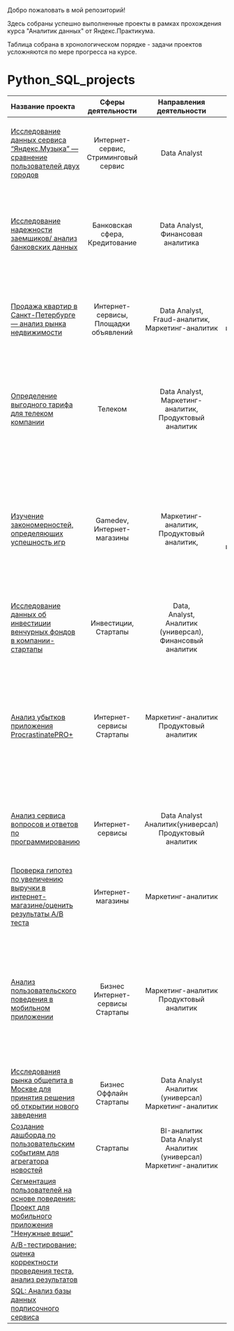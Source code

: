 Добро пожаловать в мой репозиторий!

Здесь собраны успешно выполненные проекты в рамках прохождения курса "Аналитик данных" от Яндекс.Практикума. 

Таблица собрана в хронологическом порядке - задачи проектов усложняются по мере прогресса на курсе.

# Python_SQL_projects
| Название проекта  | Сферы деятельности  | Направления деятельности | Навыки и инструменты | Задачи проекта | Ключевые слова |
|:------------- |:---------------:| :-----------:| :-------------:| :-------------| :------------------:|
|[Исследование данных сервиса “Яндекс.Музыка” — сравнение пользователей двух городов](https://github.com/leraish/Python_SQL_projects/tree/main/Ya_music)|Интернет-сервис,<br /> Стриминговый сервис|Data Analyst|Python, <br /> Pandas,<br />предобработка данных| На реальных данных Яндекс.Музыки: проверка данных и сравнение поведения и предпочтений пользователей двух столиц — Москвы и Санкт-Петербурга|обработка данных,<br />дубликаты,<br />пропуски,<br />логическая индексация,<br />группировка,<br />сортировка|
| [Исследование надежности заемщиков/ анализ банковских данных](https://github.com/leraish/Python_SQL_projects/tree/main/Bank) | Банковская сфера, <br /> Кредитование | Data Analyst,<br /> Финансовая аналитика | Python, <br /> Pandas,<br />Seaborn,<br />предобработка данных|На основе статистики о платежеспособности клиентов исследовать влияет ли семейное положение, количество детей, уровень дохода и цели займа на факт возврата кредита в срок   | обработка данных,<br /> дубликаты,<br /> пропуски,<br /> категоризация,<br />декомпозиция  |
|[Продажа квартир в Санкт-Петербурге — анализ рынка недвижимости](https://github.com/leraish/Python_SQL_projects/tree/main/Realty)|Интернет-сервисы,<br />Площадки объявлений|Data Analyst, <br /> Fraud-аналитик, <br /> Маркетинг-аналитик|Python,<br />Pandas,<br /> Matplotlib,<br /> предобработка данных,<br /> исследовательский анализ данных,<br />визуализация данных| На данных Яндекс.Недвижимость: определить рыночную стоимость объектов недвижимости, типичные параметры квартир и зависимость стоимости от этих параметров|обработка данных,<br />histogram,<br />boxplot,<br />scatterplot,<br />категоризация,<br /> фрод-мониторинг,<br /> корреляция|
|[Определение выгодного тарифа для телеком компании](https://github.com/leraish/Python_SQL_projects/tree/main/Telecom)|Телеком|Data Analyst,<br />Маркетинг-аналитик,<br />Продуктовый аналитик|Python,<br />Pandas,<br /> Matplotlib,<br /> Seaborn, <br />NumPy,<br />SciPy?<br />описательная статистика?<br />проверка статистических гипотез|Используя данные клиентов оператора сотовой связи, проанализировать поведение клеиентов, определить оптимальный тариф и статистически проверить гипотезы |обработка данных,<br />histogram, <br />boxplot,<br />статистический тест,<br />критерий Стьюдента|
|[Изучение закономерностей, определяющих успешность игр](https://github.com/leraish/Python_SQL_projects/tree/main/Gamedev)|Gamedev,<br />Интернет-магазины|Маркетинг-аналитик,<br />Продуктовый аналитик,|Python, <br />Pandas,<br />NumPy,<br />Matplotlib,<br /> предобработка данных,<br />описательная статистика,<br />исследовательский анализ данных<br />проверка статистических гипотез|На основании исторических данных о продажах компьютерных игр, оценок пользователей и экспертов, жанров и платформ, выявить закономерности, определяющие успешность игры. Выявить перспективные платформы и жанры для каждого представленного региона |обработка данных,<br />histogram, <br />boxplot, <br />piechart,<br /> статистический тест,<br />критерий Стьюдента |
|[Исследование данных об инвестиции венчурных фондов в компании-стартапы](https://github.com/leraish/Python_SQL_projects/tree/main/SQL_basic)|Инвестиции,<br />Стартапы|Data,<br />Analyst,<br />Аналитик (универсал),<br />Финансовый аналитик|PostgreSQL,<br />SQL|Произвести различные выгрузки данных венчурных фондов с помощью SQL|обработка данных,<br />выгрузка данных,<br />SQL|
|[Анализ убытков приложения ProcrastinatePRO+](https://github.com/leraish/Python_SQL_projects/tree/main/Digital_marketing)|Интернет-сервисы<br />Стартапы|Маркетинг-аналитик<br />Продуктовый аналитик|Matplotlib<br />Pandas<br />Python<br />Seaborn<br />когортный анализ<br />продуктовые метрики<br />юнит-экономика|Задача для маркетингового аналитика развлекательного приложения Procrastinate Pro+. Несмотря на огромные вложения в рекламу, последние несколько месяцев компания терпит убытки. Ваша задача — разобраться в причинах и помочь компании выйти в плюс.| обработка данных<br />статистический тест<br />LTV<br />CAC<br />когортный анализ|
|[Анализ сервиса вопросов и ответов по программированию](https://github.com/leraish/Python_SQL_projects/tree/main/SQL_advanced)|Интернет-сервисы|Data Analyst<br />Аналитик(универсал)<br />Продуктовый аналитик|PostgreSQL<br />SQL|С помощью SQL посчитаете и визуализируете ключевые метрики сервис-системы вопросов и ответов о программировании.|обработка данных<br />выгрузка данных<br />SQL|
|[Проверка гипотез по увеличению выручки в интернет-магазине/оценить результаты A/B теста](https://github.com/leraish/Python_SQL_projects/tree/main/Online_store_AB_test)|Интернет-магазины|Маркетинг-аналитик|A/B-тестирование<br />Matplotlib<br />Pandas<br />Python<br />SciPy<br />проверка статистических гипотез|Используя данные интернет-магазина приоритезировать гипотезы, произвести оценку результатов A/B-тестирования различными методами| A/B-тест<br />статистический тест<br />фреймворк<br />RICE<br />ICE|
|[Анализ пользовательского поведения в мобильном приложении](https://github.com/leraish/Python_SQL_projects/tree/main/Mobile_app_AB_test)|Бизнес<br />Интернет-сервисы<br />Стартапы|Маркетинг-аналитик<br />Продуктовый аналитик|A/B-тестирование<br />Matplotlib<br />Pandas<br />Plotly<br />Python<br />Seaborn<br />визуализация данных<br />проверка статистических гипотез<br />продуктовые метрики<br />событийная аналитика|На основе данных использования мобильного приложения для продажи продуктов питания проанализировать воронку продаж, а также оценить результаты A/A/B-тестирования |A/B-тест<br />визуализация<br />статистический тест|
|[Исследования рынка общепита в Москве для принятия решения об открытии нового заведения](https://github.com/leraish/Python_SQL_projects/tree/main/Restaurants)|Бизнес<br />Оффлайн<br />Стартапы|Data Analyst<br />Аналитик (универсал)<br />Маркетинг-аналитик|Pandas<br />Plotly<br />Python<br />Seaborn<br />визуализация данных|Исследование рынка общественного питания на основе открытых данных, подготовка презентации.|обработка данных, визуализация данных, создание презентаций|
|[Создание дашборда по пользовательским событиям для агрегатора новостей](https://github.com/leraish/Python_SQL_projects/tree/main/Dzen_dashboard)|Стартапы|BI-аналитик<br />Data Analyst<br />Аналитик (универсал)<br />Маркетинг-аналитик|Tableau<br />построение дашбордов<br />продуктовые метрики||дашборд<br />визуализация данных<br />Tableau|
|[Сегментация пользователей на основе поведения: Проект для мобильного приложения "Ненужные вещи" ](https://github.com/leraish/Python_SQL_projects/tree/main/Final_mob_app)|||||||
|[A/B-тестирование: оценка корректности проведения теста, анализ результатов](https://github.com/leraish/Python_SQL_projects/tree/main/Final_AB_test)|||||||
|[SQL: Анализ базы данных подписочного сервиса](https://github.com/leraish/Python_SQL_projects/tree/2fb8a2ce1d1e75da2b673e8bc06d0317177a5806/SQL_with_connecting)|||||||


